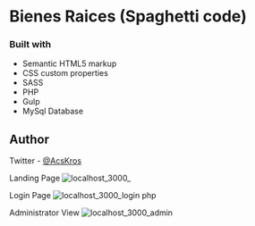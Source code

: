 # Bienes Raices (Spaghetti code)

### Built with
- Semantic HTML5 markup
- CSS custom properties
- SASS
- PHP
- Gulp
- MySql Database

## Author
Twitter - [@AcsKros](https://twitter.com/AcsKros)
 
Landing Page
![localhost_3000_](https://user-images.githubusercontent.com/90885563/200133745-617d6fe2-71e1-47cc-b730-2e62b5acaf5b.png)

Login Page
![localhost_3000_login php](https://user-images.githubusercontent.com/90885563/200133806-3506cda3-c40e-4f41-b16e-d791a61c837d.png)

Administrator View
![localhost_3000_admin](https://user-images.githubusercontent.com/90885563/200133832-9db0502d-3c1b-498c-957c-8f2d191550e9.png)
